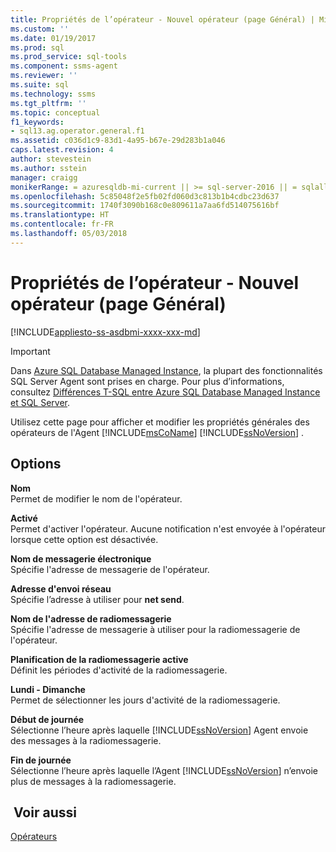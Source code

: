 ```yaml
---
title: Propriétés de l’opérateur - Nouvel opérateur (page Général) | Microsoft Docs
ms.custom: ''
ms.date: 01/19/2017
ms.prod: sql
ms.prod_service: sql-tools
ms.component: ssms-agent
ms.reviewer: ''
ms.suite: sql
ms.technology: ssms
ms.tgt_pltfrm: ''
ms.topic: conceptual
f1_keywords:
- sql13.ag.operator.general.f1
ms.assetid: c036d1c9-83d1-4a95-b67e-29d283b1a046
caps.latest.revision: 4
author: stevestein
ms.author: sstein
manager: craigg
monikerRange: = azuresqldb-mi-current || >= sql-server-2016 || = sqlallproducts-allversions
ms.openlocfilehash: 5c85048f2e5fb02fd060d3c813b1b4cdbc23d637
ms.sourcegitcommit: 1740f3090b168c0e809611a7aa6fd514075616bf
ms.translationtype: HT
ms.contentlocale: fr-FR
ms.lasthandoff: 05/03/2018
---
```

# <a name="operator-properties---new-operator-general-page"></a>Propriétés de l’opérateur - Nouvel opérateur (page Général)
[!INCLUDE[appliesto-ss-asdbmi-xxxx-xxx-md](../../includes/appliesto-ss-asdbmi-xxxx-xxx-md.md)]

> [!IMPORTANT]  
> Dans [Azure SQL Database Managed Instance](https://docs.microsoft.com/azure/sql-database/sql-database-managed-instance), la plupart des fonctionnalités SQL Server Agent sont prises en charge. Pour plus d’informations, consultez [Différences T-SQL entre Azure SQL Database Managed Instance et SQL Server](https://docs.microsoft.com/azure/sql-database/sql-database-managed-instance-transact-sql-information#sql-server-agent).

Utilisez cette page pour afficher et modifier les propriétés générales des opérateurs de l'Agent [!INCLUDE[msCoName](../../includes/msconame_md.md)] [!INCLUDE[ssNoVersion](../../includes/ssnoversion_md.md)] .  
  
## <a name="options"></a>Options  
**Nom**  
Permet de modifier le nom de l'opérateur.  
  
**Activé**  
Permet d'activer l'opérateur. Aucune notification n'est envoyée à l'opérateur lorsque cette option est désactivée.  
  
**Nom de messagerie électronique**  
Spécifie l'adresse de messagerie de l'opérateur.  
  
**Adresse d'envoi réseau**  
Spécifie l’adresse à utiliser pour **net send**.  
  
**Nom de l'adresse de radiomessagerie**  
Spécifie l'adresse de messagerie à utiliser pour la radiomessagerie de l'opérateur.  
  
**Planification de la radiomessagerie active**  
Définit les périodes d'activité de la radiomessagerie.  
  
**Lundi - Dimanche**  
Permet de sélectionner les jours d'activité de la radiomessagerie.  
  
**Début de journée**  
Sélectionne l’heure après laquelle [!INCLUDE[ssNoVersion](../../includes/ssnoversion_md.md)] Agent envoie des messages à la radiomessagerie.  
  
**Fin de journée**  
Sélectionne l’heure après laquelle l’Agent [!INCLUDE[ssNoVersion](../../includes/ssnoversion_md.md)] n’envoie plus de messages à la radiomessagerie.  
  
## <a name="see-also"></a> Voir aussi  
[Opérateurs](../../ssms/agent/operators.md)  
  
